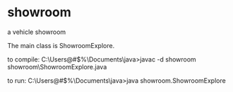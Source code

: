 # showroom
a vehicle showroom

The main class is ShowroomExplore. 

to compile: 
C:\Users\@#$%\Documents\java>javac -d showroom showroom\ShowroomExplore.java

to run: 
C:\Users\@#$%\Documents\java>java showroom.ShowroomExplore